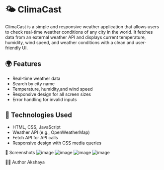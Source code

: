 # 🌤️ ClimaCast

ClimaCast is a simple and responsive weather application that allows users to check real-time weather conditions of any city in the world. It fetches data from an external weather API and displays current temperature, humidity, wind speed, and weather conditions with a clean and user-friendly UI.

## 🌍 Features

- Real-time weather data
- Search by city name
- Temperature, humidity,and wind speed
- Responsive design for all screen sizes
- Error handling for invalid inputs

## 🔧 Technologies Used

- HTML, CSS, JavaScript
- Weather API (e.g., OpenWeatherMap)
- Fetch API for API calls
- Responsive design with CSS media queries

📸 Screenshots
![image](https://github.com/user-attachments/assets/0b842509-a82b-4e28-8f1d-547efb95c3fd)
![image](https://github.com/user-attachments/assets/63bab346-fda2-4ffb-bb7b-9267e5d3ad19)
![image](https://github.com/user-attachments/assets/c06e0b17-5878-476e-ae6b-ec120b53604b)
![image](https://github.com/user-attachments/assets/569d26e8-5345-4fe3-81a6-f4feb20d2c83)

👩‍💻 Author
Akshaya
